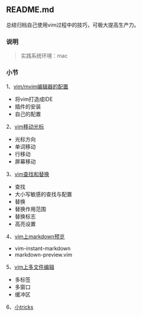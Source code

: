 ## README.md

总结归档自己使用vim过程中的技巧，可极大提高生产力。

### 说明

> 实践系统环境：mac 

### 小节

1、[vim/mvim编辑器的配置](ide-plug-configuration.md)

- 将vim打造成IDE
- 插件的安装
- 自己的配置

2、[vim移动光标](move-cursor.md)

- 光标方向
- 单词移动
- 行移动
- 屏幕移动

3、[vim查找和替换](search-replace.md)

- 查找
- 大小写敏感的查找与配置
- 替换
- 替换作用范围
- 替换标志
- 高亮设置

4、[vim上markdown预览](markdown-preview.md)

- vim-instant-markdown
- markdown-preview.vim

5、[vim上多文件编辑](multi-file-edit.md)

- 多标签
- 多窗口
- 缓冲区

6、[小tricks](tricks.md)